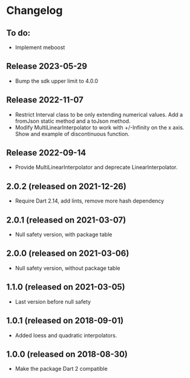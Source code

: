 # Changelog

## To do:
- Implement meboost

## Release 2023-05-29
- Bump the sdk upper limit to 4.0.0

## Release 2022-11-07
- Restrict Interval class to be only extending numerical values.  Add a 
fromJson static method and a toJson method.
- Modify MultiLinearInterpolator to work with +/-Infinity on the x axis.
Show and example of discontinuous function. 

## Release 2022-09-14
- Provide MultiLinearInterpolator and deprecate LinearInterpolator.

## 2.0.2 (released on 2021-12-26)
- Require Dart 2.14, add lints, remove more hash dependency

## 2.0.1 (released on 2021-03-07)
- Null safety version, with package table

## 2.0.0 (released on 2021-03-06)
- Null safety version, without package table 

## 1.1.0 (released on 2021-03-05)
- Last version before null safety 


## 1.0.1 (released on 2018-09-01)

- Added loess and quadratic interpolators.  

## 1.0.0 (released on 2018-08-30)

- Make the package Dart 2 compatible
